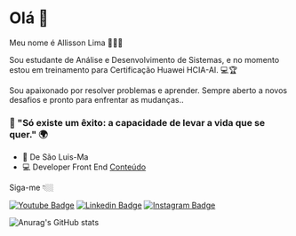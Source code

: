 # Olá 👋

Meu nome é Allisson Lima 👦🇧🇷

Sou estudante de Análise e Desenvolvimento de Sistemas, e no momento estou em treinamento para Certificação Huawei HCIA-AI. 💻🏆

Sou apaixonado por resolver problemas e aprender. Sempre aberto a novos desafios e pronto para enfrentar as mudanças..

### 🌌 "Só existe um êxito: a capacidade de levar a vida que se quer." 🌍

- 📍 De São Luis-Ma 
- 💻 Developer Front End [Conteúdo](https://www.youtube.com/channel/UCUotx52M57Y6U6JHwEkDXRg)

Siga-me 👇🏼

[![Youtube Badge](https://img.shields.io/badge/-Youtube-FF0000?style=flat-square&labelColor=FF0000&logo=youtube&logoColor=white&link=https://www.youtube.com/channel/UCUotx52M57Y6U6JHwEkDXRg)](https://www.youtube.com/channel/UCUotx52M57Y6U6JHwEkDXRg) [![Linkedin Badge](https://img.shields.io/badge/-LinkedIn-blue?style=flat-square&logo=Linkedin&logoColor=white&link=https://www.linkedin.com/in/allisson-lima-da-costa-3382121b6/)](https://www.linkedin.com/in/allisson-lima-da-costa-3382121b6/) [![Instagram Badge](https://img.shields.io/badge/-Instagram-violet?style=flat-square&logo=Instagram&logoColor=white&link=https://www.instagram.com/allisson_lima25/)](https://www.instagram.com/allisson_lima25/) 






 ![Anurag's GitHub stats](https://github-readme-stats.vercel.app/api?username=Allisson-Lima-Dev&show_icons=true&theme=tokyonight)


